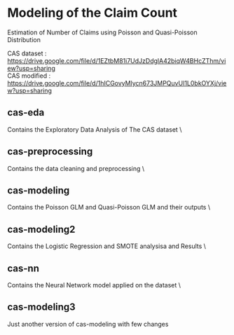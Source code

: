 # Modeling of the Claim Count
Estimation of Number of Claims using Poisson and Quasi-Poisson Distribution

CAS dataset : https://drive.google.com/file/d/1EZtbM81i7UdJzDdglA42biqW4BHcZThm/view?usp=sharing \
CAS modified : https://drive.google.com/file/d/1hICGovyMlycn673JMPQuvUI1L0bkOYXj/view?usp=sharing 

## cas-eda  
Contains the Exploratory Data Analysis of The CAS dataset \
## cas-preprocessing 
Contains the data cleaning and preprocessing \
## cas-modeling 
Contains the Poisson GLM and Quasi-Poisson GLM and their outputs \
## cas-modeling2 
Contains the Logistic Regression and SMOTE analysisa and Results \
## cas-nn 
Contains the Neural Network model applied on the dataset \
## cas-modeling3 
Just another version of cas-modeling with few changes 
